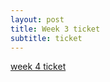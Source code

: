 ```yaml
---
layout: post
title: Week 3 ticket
subtitle: ticket
---
```


[week 4 ticket](https://github.com/QwikSP/CSA-Tri-3/issues/2)